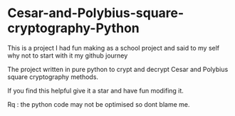 # Cesar-and-Polybius-square-cryptography-Python

This is a project I had fun making as a school project and said to my self why not to start with it my github journey

The project written in pure python to crypt and decrypt Cesar and Polybius square cryptography methods.

If you find this helpful give it a star and have fun modifing it.

Rq : the python code may not be optimised so dont blame me.

